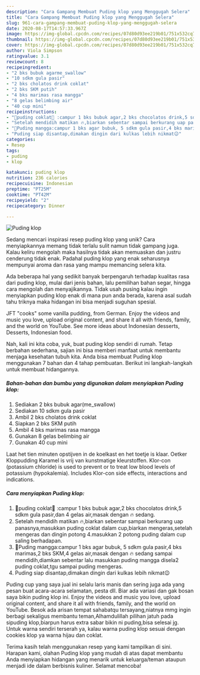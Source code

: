 ```yaml
---
description: "Cara Gampang Membuat Puding klop yang Menggugah Selera"
title: "Cara Gampang Membuat Puding klop yang Menggugah Selera"
slug: 961-cara-gampang-membuat-puding-klop-yang-menggugah-selera
date: 2020-08-17T14:57:33.967Z
image: https://img-global.cpcdn.com/recipes/07d80d93ee219b01/751x532cq70/puding-klop-foto-resep-utama.jpg
thumbnail: https://img-global.cpcdn.com/recipes/07d80d93ee219b01/751x532cq70/puding-klop-foto-resep-utama.jpg
cover: https://img-global.cpcdn.com/recipes/07d80d93ee219b01/751x532cq70/puding-klop-foto-resep-utama.jpg
author: Viola Simpson
ratingvalue: 3.1
reviewcount: 8
recipeingredient:
- "2 bks bubuk agarme_swallow"
- "10 sdkm gula pasir"
- "2 bks cholatos drink coklat"
- "2 bks SKM putih"
- "4 bks marimas rasa mangga"
- "8 gelas belimbing air"
- "40 cup mini"
recipeinstructions:
- "🌺puding coklat🌺 :campur 1 bks bubuk agar,2 bks chocolatos drink,5 sdkm gula pasir,dan 4 gelas air,masak dengan 🔥 sedang."
- "Setelah mendidih matikan 🔥,biarkan sebentar sampai berkurang uap panasnya,masukkan puding coklat dalam cup,biarkan mengeras,setelah mengeras dan dingin potong 4.masukkan 2 potong puding dalam cup saling berhadapan."
- "🌻Puding mangga:campur 1 bks agar bubuk, 5 sdkm gula pasir,4 bks marimas,2 bks SKM,4 gelas air,masak dengan 🔥 sedang sampai mendidih,diamkan sebentar lalu masukkan puding mangga disela2 puding coklat,tgu sampai puding mengeras."
- "Puding siap disantap,dimakan dingin dari kulkas lebih nikmat😉"
categories:
- Resep
tags:
- puding
- klop

katakunci: puding klop 
nutrition: 236 calories
recipecuisine: Indonesian
preptime: "PT25M"
cooktime: "PT42M"
recipeyield: "2"
recipecategory: Dinner

---
```



![Puding klop](https://img-global.cpcdn.com/recipes/07d80d93ee219b01/751x532cq70/puding-klop-foto-resep-utama.jpg)

Sedang mencari inspirasi resep puding klop yang unik? Cara menyiapkannya memang tidak terlalu sulit namun tidak gampang juga. Kalau keliru mengolah maka hasilnya tidak akan memuaskan dan justru cenderung tidak enak. Padahal puding klop yang enak seharusnya mempunyai aroma dan rasa yang mampu memancing selera kita.

Ada beberapa hal yang sedikit banyak berpengaruh terhadap kualitas rasa dari puding klop, mulai dari jenis bahan, lalu pemilihan bahan segar, hingga cara mengolah dan menyajikannya. Tidak usah pusing kalau ingin menyiapkan puding klop enak di mana pun anda berada, karena asal sudah tahu triknya maka hidangan ini bisa menjadi suguhan spesial.

JFT &#34;cooks&#34; some vanilla pudding, from German. Enjoy the videos and music you love, upload original content, and share it all with friends, family, and the world on YouTube. See more ideas about Indonesian desserts, Desserts, Indonesian food.


Nah, kali ini kita coba, yuk, buat puding klop sendiri di rumah. Tetap berbahan sederhana, sajian ini bisa memberi manfaat untuk membantu menjaga kesehatan tubuh kita. Anda bisa membuat Puding klop menggunakan 7 bahan dan 4 tahap pembuatan. Berikut ini langkah-langkah untuk membuat hidangannya.

<!--inarticleads1-->

##### Bahan-bahan dan bumbu yang digunakan dalam menyiapkan Puding klop:

1. Sediakan 2 bks bubuk agar(me_swallow)
1. Sediakan 10 sdkm gula pasir
1. Ambil 2 bks cholatos drink coklat
1. Siapkan 2 bks SKM putih
1. Ambil 4 bks marimas rasa mangga
1. Gunakan 8 gelas belimbing air
1. Gunakan 40 cup mini


Laat het tien minuten opstijven in de koelkast en het toetje is klaar. Oetker Kloppudding Karamel is vrij van kunstmatige kleurstoffen. Klor-con (potassium chloride) is used to prevent or to treat low blood levels of potassium (hypokalemia). Includes Klor-con side effects, interactions and indications. 

<!--inarticleads2-->

##### Cara menyiapkan Puding klop:

1. 🌺puding coklat🌺 :campur 1 bks bubuk agar,2 bks chocolatos drink,5 sdkm gula pasir,dan 4 gelas air,masak dengan 🔥 sedang.
1. Setelah mendidih matikan 🔥,biarkan sebentar sampai berkurang uap panasnya,masukkan puding coklat dalam cup,biarkan mengeras,setelah mengeras dan dingin potong 4.masukkan 2 potong puding dalam cup saling berhadapan.
1. 🌻Puding mangga:campur 1 bks agar bubuk, 5 sdkm gula pasir,4 bks marimas,2 bks SKM,4 gelas air,masak dengan 🔥 sedang sampai mendidih,diamkan sebentar lalu masukkan puding mangga disela2 puding coklat,tgu sampai puding mengeras.
1. Puding siap disantap,dimakan dingin dari kulkas lebih nikmat😉


Puding cup yang saya jual ini selalu laris manis dan sering juga ada yang pesan buat acara-acara selamatan, pesta dll. Biar ada variasi dan gak bosan saya bikin puding klop ini. Enjoy the videos and music you love, upload original content, and share it all with friends, family, and the world on YouTube. Besok ada arisan tempat sahabatqu tersayang,niatnya mmg ingin berbagi sekaligus membantu teman,Alhamdulillah pilihan jatuh pada sipuding klop,biarpun harus extra sabar bikin ni puding,bisa selesai jg. Untuk warna sendiri terserah ya, kalau warna puding klop sesuai dengan cookies klop ya warna hijau dan coklat. 

Terima kasih telah menggunakan resep yang kami tampilkan di sini. Harapan kami, olahan Puding klop yang mudah di atas dapat membantu Anda menyiapkan hidangan yang menarik untuk keluarga/teman ataupun menjadi ide dalam berbisnis kuliner. Selamat mencoba!

